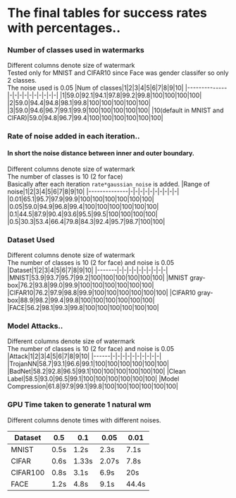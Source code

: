 # The final tables for success rates with percentages..


### Number of classes used in watermarks
Different columns denote size of watermark  
Tested only for MNIST and CIFAR10 since Face was gender classifer so only 2 classes.   
The noise used is 0.05
|Num of classes|1|2|3|4|5|6|7|8|9|10|
|--------------|-|-|-|-|-|-|-|-|-|-|
|1|59.0|92.1|94.1|97.8|99.2|99.8|100|100|100|100|
|2|59.0|94.4|94.8|98.1|99.8|100|100|100|100|100|
|3|59.0|94.6|96.7|99.1|99.9|100|100|100|100|100|
|10(default in MNIST and CIFAR)|59.0|94.8|96.7|99.4|100|100|100|100|100|100|

### Rate of noise added in each iteration..
#### In short the noise distance between inner and outer boundary.
Different columns denote size of watermark  
The number of classes is 10 (2 for face)  
Basically after each iteration `rate*gaussian_noise` is added.
|Range of noise|1|2|3|4|5|6|7|8|9|10|
|--------------|-|-|-|-|-|-|-|-|-|-|
|0.01|65.1|95.7|97.9|99.9|100|100|100|100|100|100|
|0.05|59.0|94.9|96.8|99.4|100|100|100|100|100|100|
|0.1|44.5|87.9|90.4|93.6|95.5|99.5|100|100|100|100|
|0.5|30.3|53.4|66.4|79.8|84.3|92.4|95.7|98.7|100|100|

### Dataset Used
Different columns denote size of watermark  
The number of classes is 10 (2 for face) and noise is 0.05
|Dataset|1|2|3|4|5|6|7|8|9|10|
|-------|-|-|-|-|-|-|-|-|-|-|
|MNIST|53.9|93.7|95.7|99.2|100|100|100|100|100|100|
|MNIST gray-box|76.2|93.8|99.0|99.9|100|100|100|100|100|100|
|CIFAR10|76.2|97.9|98.8|99.9|100|100|100|100|100|100|
|CIFAR10 gray-box|88.9|98.2|99.4|99.8|100|100|100|100|100|100|
|FACE|56.2|98.1|99.3|99.8|100|100|100|100|100|100|

### Model Attacks..
Different columns denote size of watermark  
The number of classes is 10 (2 for face) and noise is 0.05
|Attack|1|2|3|4|5|6|7|8|9|10|
|------|-|-|-|-|-|-|-|-|-|-|
|TrojanNN|58.7|93.1|96.6|99.1|100|100|100|100|100|100|
|BadNet|58.2|92.8|96.5|99.1|100|100|100|100|100|100|
|Clean Label|58.5|93.0|96.5|99.1|100|100|100|100|100|100|
|Model Compression|61.8|97.9|99.1|99.8|100|100|100|100|100|100|

### GPU Time taken to generate 1 natural wm
Different columns denote times with different noises.

|Dataset|0.5|0.1|0.05|0.01|
|-------|---|---|----|----|
|MNIST|0.5s|1.2s|2.3s|7.1s|
|CIFAR|0.6s|1.33s|2.07s|7.8s|
|CIFAR100|0.8s|3.1s|6.9s|20s|
|FACE |1.2s|4.8s|9.1s|44.4s|




